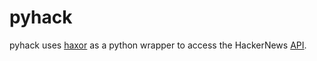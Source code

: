# pyhack

pyhack uses [haxor](https://github.com/avinassh/haxor) as a python wrapper to access the HackerNews [API](https://github.com/HackerNews/API).
